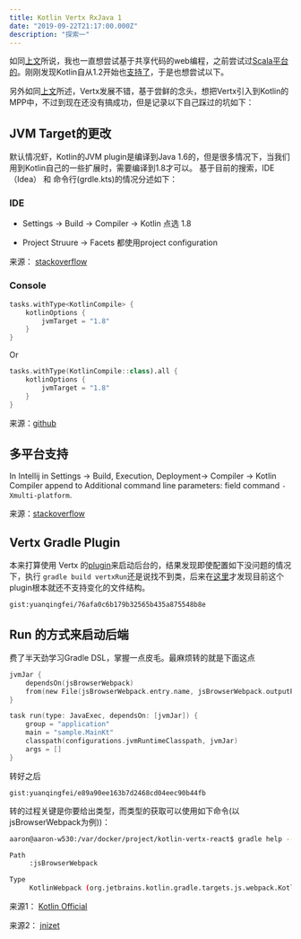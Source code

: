 ```yaml
---
title: Kotlin Vertx RxJava 1
date: "2019-09-22T21:17:00.000Z"
description: "探索一"
---
```


如同[上文](https://www.yuanqingfei.com/%E8%BF%BD%E9%80%90%E5%9C%A3%E6%9D%AF/)所说，我也一直想尝试基于共享代码的web编程，之前尝试过[Scala平台的](https://github.com/yuanqingfei/gdbscan-akka-d3js)。刚刚发现Kotlin自从1.2开始也[支持了](https://kotlinlang.org/docs/reference/multiplatform.html)，于是也想尝试以下。

另外如同[上文](https://www.yuanqingfei.com/Java%20Web%20Framework%E7%9A%84%E5%86%8D%E6%AC%A1%E5%85%B4%E7%9B%9B/)所述，Vertx发展不错，基于尝鲜的念头，想把Vertx引入到Kotlin的MPP中，不过到现在还没有搞成功，但是记录以下自己踩过的坑如下：

## JVM Target的更改

默认情况虾，Kotlin的JVM plugin是编译到Java 1.6的，但是很多情况下，当我们用到Kotlin自己的一些扩展时，需要编译到1.8才可以。 基于目前的搜索，IDE（Idea） 和 命令行(grdle.kts)的情况分述如下：

### IDE

* Settings -> Build -> Compiler -> Kotlin 点选 1.8

* Project Struure -> Facets 都使用project configuration

来源： [stackoverflow](https://stackoverflow.com/questions/48601549/why-kotlin-gradle-plugin-cannot-build-with-1-8-target)

### Console

```kotlin
tasks.withType<KotlinCompile> {
    kotlinOptions {
        jvmTarget = "1.8"
    }
}
```

Or

```kotlin
tasks.withType(KotlinCompile::class).all {
    kotlinOptions {
        jvmTarget = "1.8"
    }
}
```

来源：[github](https://github.com/gradle/kotlin-dsl-samples/issues/1368) 

## 多平台支持

In Intellij in Settings -> Build, Execution, Deployment-> Compiler -> Kotlin Compiler append to Additional command line parameters: field command `-Xmulti-platform`.

来源：[stackoverflow](https://stackoverflow.com/questions/48852066/kotlin-multi-platform-feature )

## Vertx Gradle Plugin

本来打算使用 Vertx 的[plugin](https://github.com/jponge/vertx-gradle-plugin)来启动后台的，结果发现即使配置如下没问题的情况下，执行 `gradle build vertxRun`还是说找不到类，后来在[这里](https://github.com/jponge/vertx-gradle-plugin/issues/30)才发现目前这个plugin根本就还不支持变化的文件结构。 

`gist:yuanqingfei/76afa0c6b179b32565b435a875548b8e`

## Run 的方式来启动后端

费了半天劲学习Gradle DSL，掌握一点皮毛。最麻烦转的就是下面这点

```kotlin
jvmJar {
    dependsOn(jsBrowserWebpack)
    from(new File(jsBrowserWebpack.entry.name, jsBrowserWebpack.outputPath))
}

task run(type: JavaExec, dependsOn: [jvmJar]) {
    group = "application"
    main = "sample.MainKt"
    classpath(configurations.jvmRuntimeClasspath, jvmJar)
    args = []
}
```

转好之后

`gist:yuanqingfei/e89a90ee163b7d2468cd04eec90b44fb`

转的过程关键是你要给出类型，而类型的获取可以使用如下命令(以jsBrowserWebpack为例))：

```bash
aaron@aaron-w530:/var/docker/project/kotlin-vertx-react$ gradle help --task jsBrowserWebpack

Path
     :jsBrowserWebpack

Type
     KotlinWebpack (org.jetbrains.kotlin.gradle.targets.js.webpack.KotlinWebpack)

```

来源1： [Kotlin Official](https://guides.gradle.org/migrating-build-logic-from-groovy-to-kotlin/)

来源2： [jnizet](https://github.com/jnizet/gradle-kotlin-dsl-migration-guide)
